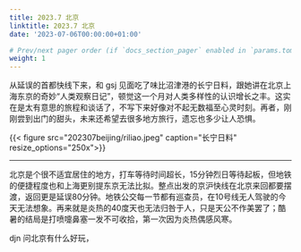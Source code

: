 ```yaml
---
title: 2023.7 北京
linktitle: 2023.7 北京
date: '2023-07-06T00:00:00+01:00'

# Prev/next pager order (if `docs_section_pager` enabled in `params.toml`)
weight: 1
---
```


从延误的首都快线下来，和 gsj 见面吃了味比沼津港的长宁日料，跟她讲在北京上海东京的奇妙“人类观察日记”，顿觉这一个月对人类多样性的认识增长之丰。这实在是太有意思的旅程和谈话了，不写下来好像对不起无数福至心灵时刻。再者，刚刚尝到出门的甜头，未来还希望去很多地方旅行，遗忘也多少让人恐惧。

{{< figure src="202307beijing/riliao.jpeg" caption="长宁日料" resize_options="250x">}}



---



北京是个很不适宜居住的地方，打车等待时间超长，15分钟烈日等待起板，但地铁的便捷程度也和上海更别提东京无法比拟。整点出发的京沪快线在北京来回都要摆渡，返回更是延误80分钟。地铁公交每一节都有巡查员，在10号线无人驾驶的今天无法想象。再来就是炎热的40度天也无法归咎于人，只是天公不作美罢了；酷暑的结局是打喷嚏鼻塞一发不可收拾，第一次因为炎热偶感风寒。

djn 问北京有什么好玩，

